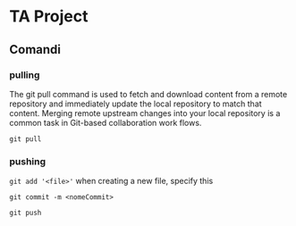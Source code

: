 # TA Project

## Comandi
### pulling
The git pull command is used to fetch and download content from a remote repository and immediately update the local repository to match that content. Merging remote upstream changes into your local repository is a common task in Git-based collaboration work flows.

```git pull```

### pushing

```git add '<file>'```
when creating a new file, specify this

```git commit -m <nomeCommit>```

```git push```
